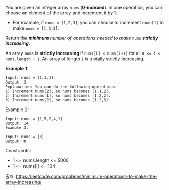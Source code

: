 You are given an integer array `nums` (**0-indexed**). In one operation, you can choose an element of the array and increment it by 1.

- For example, if `nums = [1,2,3]`, you can choose to increment `nums[1]` to make `nums = [1,3,3]`.

Return _the **minimum** number of operations needed to make_ `nums` _**strictly increasing.**_

An array `nums` is **strictly increasing** if `nums[i] < nums[i+1]` for all `0 <= i < nums.length - 1`. An array of length `1` is trivially strictly increasing.

**Example 1:**

```
Input: nums = [1,1,1]
Output: 3
Explanation: You can do the following operations:
1) Increment nums[2], so nums becomes [1,1,2].
2) Increment nums[1], so nums becomes [1,2,2].
3) Increment nums[2], so nums becomes [1,2,3].
```

Example 2:

```
Input: nums = [1,5,2,4,1]
Output: 14
Example 3:

Input: nums = [8]
Output: 0
```

Constraints:

- 1 <= nums.length <= 5000
- 1 <= nums[i] <= 104

출처: https://leetcode.com/problems/minimum-operations-to-make-the-array-increasing/
